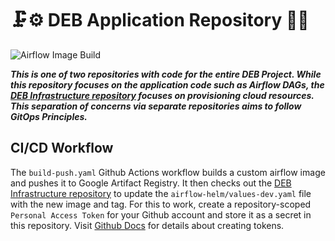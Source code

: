 
# 🗜️⚙️ DEB Application Repository 🔩🧰
![Airflow Image Build](https://github.com/uche-madu/deb-application/actions/workflows/retag.yaml/badge.svg)

***This is one of two repositories with code for the entire DEB Project. While this repository focuses on the application code such as Airflow DAGs, the [DEB Infrastructure repository](https://github.com/uche-madu/deb-infrastructure) focuses on provisioning cloud resources. This separation of concerns via separate repositories aims to follow GitOps Principles.***

## CI/CD Workflow
The `build-push.yaml` Github Actions workflow builds a custom airflow image and pushes it to Google Artifact Registry. It then checks out the [DEB Infrastructure repository](https://github.com/uche-madu/deb-infrastructure) to update the `airflow-helm/values-dev.yaml` file with the new image and tag. For this to work, create a repository-scoped `Personal Access Token` for your Github account and store it as a secret in this repository. Visit [Github Docs](https://docs.github.com/en/authentication/keeping-your-account-and-data-secure/managing-your-personal-access-tokens#creating-a-personal-access-token-classic) for details about creating tokens.